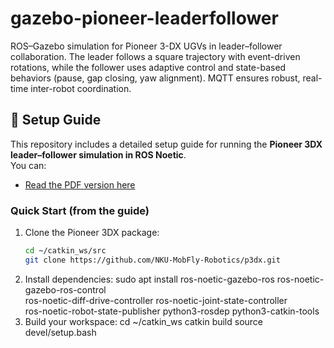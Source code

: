 # gazebo-pioneer-leaderfollower
ROS–Gazebo simulation for Pioneer 3-DX UGVs in leader–follower collaboration. The leader follows a square trajectory with event-driven rotations, while the follower uses adaptive control and state-based behaviors (pause, gap closing, yaw alignment). MQTT ensures robust, real-time inter-robot coordination.


## 📄 Setup Guide

This repository includes a detailed setup guide for running the **Pioneer 3DX leader–follower simulation in ROS Noetic**.  
You can:

- [Read the PDF version here](docs/p3dx_setup_guide.pdf)  

### Quick Start (from the guide)
1. Clone the Pioneer 3DX package:
   ```bash
   cd ~/catkin_ws/src
   git clone https://github.com/NKU-MobFly-Robotics/p3dx.git

2. Install dependencies:
   sudo apt install ros-noetic-gazebo-ros ros-noetic-gazebo-ros-control \
    ros-noetic-diff-drive-controller ros-noetic-joint-state-controller \
    ros-noetic-robot-state-publisher python3-rosdep python3-catkin-tools
3. Build your workspace:
   cd ~/catkin_ws
    catkin build
    source devel/setup.bash
   

